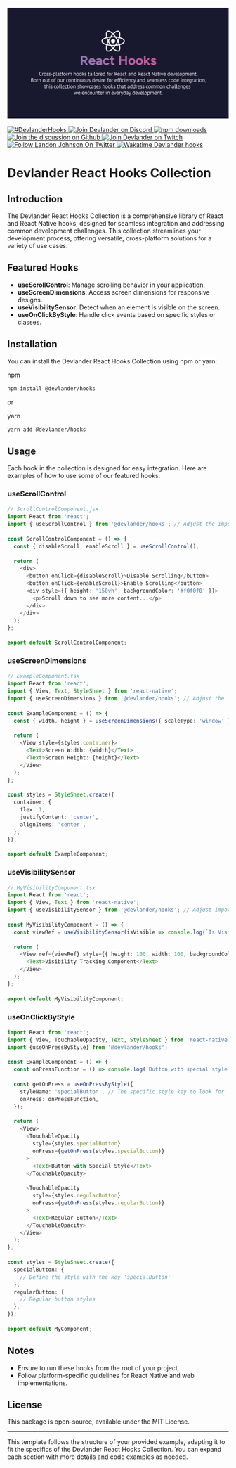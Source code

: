 ![Devlander Hooks Collection Header](https://github.com/Devlander-Software/hooks/raw/main/media/images/react-hooks-github-cover.png)

<a href="https://twitter.com/intent/tweet?button_hashtag=devlanderhooks" target="_parent">
  <img alt="#DevlanderHooks" src="https://img.shields.io/twitter/url?color=%2308a0e9&label=DevlanderHooks&style=social&url=https%3A%2F%2Ftwitter.com%2Fintent%2Ftweet%3Fbutton_hashtag%DevlanderHooks">
</a>
<a href="https://bit.ly/devlander-discord-invite" target="_parent">
  <img alt="Join Devlander on Discord" src="https://img.shields.io/badge/Discord-Devlander-%235865F2" />
</a>

<a href="https://www.npmjs.com/package/@devlander/hooks" target="_parent">
  <img alt="npm downloads" src="https://img.shields.io/npm/dm/@devlander/hooks.svg" />
</a>

<a href="https://github.com/orgs/Devlander-Software/discussions">
  <img alt="Join the discussion on Github" src="https://img.shields.io/badge/Github%20Discussions%20%26%20Support-Chat%20now!-blue" />
</a>

<a href="https://bit.ly/devlander-twitch">
  <img alt="Join Devlander on Twitch" src="https://img.shields.io/twitch/status/devlander" />
</a>

<a href="https://bit.ly/landonwjohnson-on-twitter" target="_parent">
  <img alt="Follow Landon Johnson On Twitter" src="https://img.shields.io/twitter/follow/landonwjohnson.svg?style=social&label=Follow" />
</a> 


<a href="https://bit.ly/landonwjohnson-on-twitter" target="_parent">
  <img alt="Wakatime Devlander hooks" src="https://wakatime.com/badge/user/bd50b6c5-e0ca-4937-83b3-ab2d13adbc73/project/018b1ae9-e146-4ac3-88fb-6e3097c4064c.svg" />
</a> 


# Devlander React Hooks Collection

## Introduction

The Devlander React Hooks Collection is a comprehensive library of React and React Native hooks, designed for seamless integration and addressing common development challenges. This collection streamlines your development process, offering versatile, cross-platform solutions for a variety of use cases.

## Featured Hooks

- **useScrollControl**: Manage scrolling behavior in your application.
- **useScreenDimensions**: Access screen dimensions for responsive designs.
- **useVisibilitySensor**: Detect when an element is visible on the screen.
- **useOnClickByStyle**: Handle click events based on specific styles or classes.

## Installation

You can install the Devlander React Hooks Collection using npm or yarn:

npm
```bash
npm install @devlander/hooks
```

or

yarn
```bash
yarn add @devlander/hooks
```

## Usage

Each hook in the collection is designed for easy integration. Here are examples of how to use some of our featured hooks:

### useScrollControl
```typescript
// ScrollControlComponent.jsx
import React from 'react';
import { useScrollControl } from '@devlander/hooks'; // Adjust the import path as needed

const ScrollControlComponent = () => {
  const { disableScroll, enableScroll } = useScrollControl();

  return (
    <div>
      <button onClick={disableScroll}>Disable Scrolling</button>
      <button onClick={enableScroll}>Enable Scrolling</button>
      <div style={{ height: '150vh', backgroundColor: '#f0f0f0' }}>
        <p>Scroll down to see more content...</p>
      </div>
    </div>
  );
};

export default ScrollControlComponent;

```

### useScreenDimensions
```typescript
// ExampleComponent.tsx
import React from 'react';
import { View, Text, StyleSheet } from 'react-native';
import { useScreenDimensions } from '@devlander/hooks'; // Adjust the import path as needed

const ExampleComponent = () => {
  const { width, height } = useScreenDimensions({ scaleType: 'window' });

  return (
    <View style={styles.container}>
      <Text>Screen Width: {width}</Text>
      <Text>Screen Height: {height}</Text>
    </View>
  );
};

const styles = StyleSheet.create({
  container: {
    flex: 1,
    justifyContent: 'center',
    alignItems: 'center',
  },
});

export default ExampleComponent;

```

### useVisibilitySensor
```typescript
// MyVisibilityComponent.tsx
import React from 'react';
import { View, Text } from 'react-native';
import { useVisibilitySensor } from '@devlander/hooks'; // Adjust import path

const MyVisibilityComponent = () => {
  const viewRef = useVisibilitySensor(isVisible => console.log(`Is Visible: ${isVisible}`));

  return (
    <View ref={viewRef} style={{ height: 100, width: 100, backgroundColor: 'blue' }}>
      <Text>Visibility Tracking Component</Text>
    </View>
  );
};

export default MyVisibilityComponent;
```

### useOnClickByStyle
```typescript
import React from 'react';
import { View, TouchableOpacity, Text, StyleSheet } from 'react-native';
import {useOnPressByStyle} from '@devlander/hooks';

const ExampleComponent = () => {
  const onPressFunction = () => console.log('Button with special style pressed!');

  const getOnPress = useOnPressByStyle({
    styleName: 'specialButton', // The specific style key to look for
    onPress: onPressFunction,
  });

  return (
    <View>
      <TouchableOpacity
        style={styles.specialButton}
        onPress={getOnPress(styles.specialButton)}
      >
        <Text>Button with Special Style</Text>
      </TouchableOpacity>

      <TouchableOpacity
        style={styles.regularButton}
        onPress={getOnPress(styles.regularButton)}
      >
        <Text>Regular Button</Text>
      </TouchableOpacity>
    </View>
  );
};

const styles = StyleSheet.create({
  specialButton: {
    // Define the style with the key 'specialButton'
  },
  regularButton: {
    // Regular button styles
  },
});

export default MyComponent;

```

## Notes

- Ensure to run these hooks from the root of your project.
- Follow platform-specific guidelines for React Native and web implementations.

## License

This package is open-source, available under the MIT License.

---

This template follows the structure of your provided example, adapting it to fit the specifics of the Devlander React Hooks Collection. You can expand each section with more details and code examples as needed.
